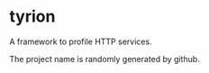 tyrion
======

A framework to profile HTTP services.

The project name is randomly generated by github.
